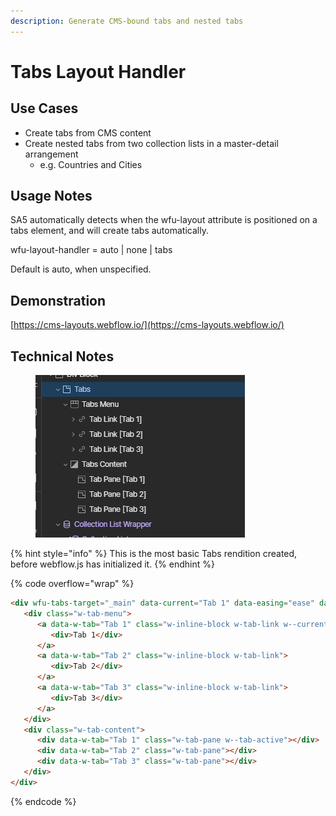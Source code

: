 ```yaml
---
description: Generate CMS-bound tabs and nested tabs
---
```


# Tabs Layout Handler

## Use Cases

* Create tabs from CMS content
* Create nested tabs from two collection lists in a master-detail arrangement
  * e.g. Countries and Cities&#x20;

## Usage Notes

SA5 automatically detects when the wfu-layout attribute is positioned on a tabs element, and will create tabs automatically.&#x20;

wfu-layout-handler = auto | none | tabs

Default is auto, when unspecified.&#x20;

## Demonstration

[https://cms-layouts.webflow.io/](https://cms-layouts.webflow.io/)



## Technical Notes

<figure><img src="../../.gitbook/assets/image (1).png" alt=""><figcaption></figcaption></figure>

{% hint style="info" %}
This is the most basic Tabs rendition created, before webflow.js has initialized it.&#x20;
{% endhint %}

{% code overflow="wrap" %}
```html
<div wfu-tabs-target="_main" data-current="Tab 1" data-easing="ease" data-duration-in="300" data-duration-out="100" class="w-tabs">
   <div class="w-tab-menu">
      <a data-w-tab="Tab 1" class="w-inline-block w-tab-link w--current">
         <div>Tab 1</div>
      </a>
      <a data-w-tab="Tab 2" class="w-inline-block w-tab-link">
         <div>Tab 2</div>
      </a>
      <a data-w-tab="Tab 3" class="w-inline-block w-tab-link">
         <div>Tab 3</div>
      </a>
   </div>
   <div class="w-tab-content">
      <div data-w-tab="Tab 1" class="w-tab-pane w--tab-active"></div>
      <div data-w-tab="Tab 2" class="w-tab-pane"></div>
      <div data-w-tab="Tab 3" class="w-tab-pane"></div>
   </div>
</div>
```
{% endcode %}













